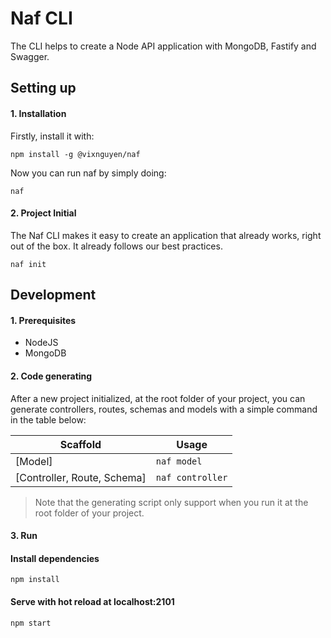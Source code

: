 # Naf CLI 
The CLI helps to create a Node API application with MongoDB, Fastify and Swagger.

## Setting up

#### 1. Installation
Firstly, install it with:

`npm install -g @vixnguyen/naf`

Now you can run naf by simply doing:

`naf`

#### 2. Project Initial
The Naf CLI makes it easy to create an application that already works, right out of the box. It already follows our best practices.

`naf init`

## Development

#### 1. Prerequisites
- NodeJS
- MongoDB

#### 2. Code generating

After a new project initialized, at the root folder of your project, you can generate controllers, routes, schemas and models with a simple command in the table below:

Scaffold  | Usage
---       | ---
[Model]      | `naf model`
[Controller, Route, Schema]      | `naf controller`

> Note that the generating script only support when you run it at the root folder of your project.

#### 3. Run

#### Install dependencies
`npm install`

#### Serve with hot reload at localhost:2101
`npm start`
